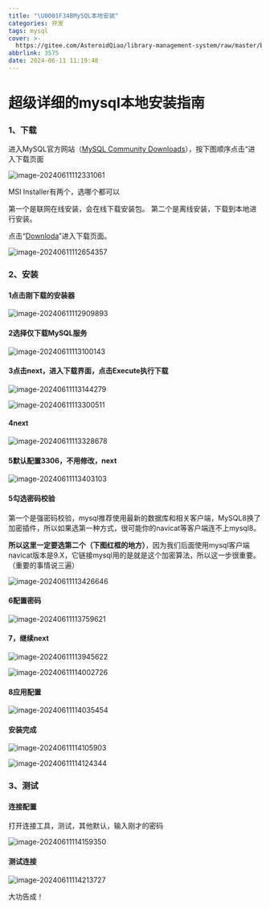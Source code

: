 ```yaml
---
title: "\U0001F34BMySQL本地安装"
categories: 开发
tags: mysql
cover: >-
  https://gitee.com/AsteroidQiao/library-management-system/raw/master/book-avatar/17180775324071718077531593.png
abbrlink: 3575
date: 2024-06-11 11:19:48
---
```

# 超级详细的mysql本地安装指南

### 1、下载

进入MySQL官方网站（[MySQL Community Downloads](https://dev.mysql.com/downloads/installer/)），按下图顺序点击“进入下载页面

![image-20240611112331061](https://gitee.com/AsteroidQiao/library-management-system/raw/master/typora/2024-06-11/55da30b72c705d01f25b641a66d3fef7.png)

MSI Installer有两个，选哪个都可以

第一个是联网在线安装，会在线下载安装包。
第二个是离线安装，下载到本地进行安装。

点击“[Downloda](https://dev.mysql.com/downloads/file/?id=528488)”进入下载页面。

![image-20240611112654357](https://gitee.com/AsteroidQiao/library-management-system/raw/master/typora/2024-06-11/e2a724335149bdb524d5c8916a7a0f39.png)

### 2、安装

#### 1点击刚下载的安装器

![image-20240611112909893](https://gitee.com/AsteroidQiao/library-management-system/raw/master/typora/2024-06-11/91ec710d35c611a977a5920cdd1b4f59.png)

#### 2选择仅下载MySQL服务

![image-20240611113100143](https://gitee.com/AsteroidQiao/library-management-system/raw/master/typora/2024-06-11/8924fae0f0797023c5581910dd599420.png)

#### 3点击next，进入下载界面，点击Execute执行下载

![image-20240611113144279](https://gitee.com/AsteroidQiao/library-management-system/raw/master/typora/2024-06-11/7a8250ad0754de2062b7a072461b0862.png)

![image-20240611113300511](https://gitee.com/AsteroidQiao/library-management-system/raw/master/typora/2024-06-11/10df9cef6f239fc39737e7c41b768909.png)

#### 4next

![image-20240611113328678](https://gitee.com/AsteroidQiao/library-management-system/raw/master/typora/2024-06-11/d391d2ecfb8149e7cd9d1c2a3179b664.png)

#### 5默认配置3306，不用修改，next

![image-20240611113403103](https://gitee.com/AsteroidQiao/library-management-system/raw/master/typora/2024-06-11/5071106b6159f588e871cb0256261ba9.png)

#### 5勾选密码校验

第一个是强密码校验，mysql推荐使用最新的数据库和相关客户端，MySQL8换了加密插件，所以如果选第一种方式，很可能你的navicat等客户端连不上mysql8。

**所以这里一定要选第二个（下图红框的地方）**，因为我们后面使用mysql客户端navicat版本是9.X，它链接mysql用的是就是这个加密算法，所以这一步很重要。（重要的事情说三遍）

![image-20240611113426646](https://gitee.com/AsteroidQiao/library-management-system/raw/master/typora/2024-06-11/4310bc1a9cc9a869e10a8734bef18b31.png)

#### 6配置密码

![image-20240611113759621](https://gitee.com/AsteroidQiao/library-management-system/raw/master/typora/2024-06-11/cf63af58db8f584c67254907ae4e94f3.png)

#### 7，继续next

![image-20240611113945622](https://gitee.com/AsteroidQiao/library-management-system/raw/master/typora/2024-06-11/1f4f75dfcd7f54829462c7c2d29442a7.png)

![image-20240611114002726](https://gitee.com/AsteroidQiao/library-management-system/raw/master/typora/2024-06-11/0c13008ee9a1d1e1183f72c35c43bc71.png)

#### 8应用配置

![image-20240611114035454](https://gitee.com/AsteroidQiao/library-management-system/raw/master/typora/2024-06-11/6d4270d294996ab871c2b30c4294bad7.png)

#### 安装完成

![image-20240611114105903](https://gitee.com/AsteroidQiao/library-management-system/raw/master/typora/2024-06-11/5d98067d284ebc5a4f2a0f7e826e6f4c.png)

![image-20240611114124344](https://gitee.com/AsteroidQiao/library-management-system/raw/master/typora/2024-06-11/304dda65991dcda94a362c317dd89ef7.png)

### 3、测试

#### 连接配置

打开连接工具，测试，其他默认，输入刚才的密码

![image-20240611114159350](https://gitee.com/AsteroidQiao/library-management-system/raw/master/typora/2024-06-11/e2ad2331a3bba355e62389fa959d0732.png)

#### 测试连接

![image-20240611114213727](https://gitee.com/AsteroidQiao/library-management-system/raw/master/typora/2024-06-11/f405e83eb9a2f44e07ecea2e2e9791fc.png)

大功告成！
